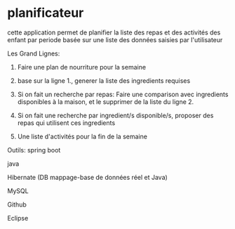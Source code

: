 # planificateur

cette application permet de planifier la liste des repas et des activités des enfant par periode basée sur une liste des données saisies par l'utilisateur

 

Les Grand Lignes:

1. Faire une plan de nourriture pour la semaine

2. base sur la ligne 1., generer la liste des ingredients requises

3. Si on fait un recherche par repas: Faire une comparison avec ingredients disponibles à la maison, et le supprimer de la liste du ligne 2.

4. Si on fait une recherche par ingredient/s disponible/s, proposer des repas qui utilisent ces ingredients

 

1. Une liste d'activités pour la fin de la semaine

 

Outils:
spring boot

java

Hibernate (DB mappage-base de données réel et Java)

MySQL

Github

Eclipse
